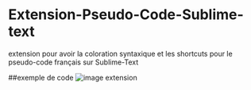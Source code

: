 # Extension-Pseudo-Code-Sublime-text
extension pour avoir la coloration syntaxique et les shortcuts pour le pseudo-code français sur Sublime-Text

##exemple de code
![image extension](https://cdn.discordapp.com/attachments/830022316485246988/970370416063422544/unknown.png)

